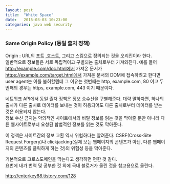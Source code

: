 ```yaml
---
layout: post
title:  "White Space"
date:   2015-03-03 10:23:00
categories: java web security
---
```



### Same Origin Policy (동일 출처 정책)
  
  
Origin : URL의 포트 ,호스트, 그리고 스킴으로 정의되는 것을 오리진이라 한다.  
일반적으로 정보들은 서로 독립적이고 구별되는 출처로부터 가져와진다. 
예를 들어 http://example.com/doc.html에서 가져온 문서가 https://example.com/target.html에서 
가져온 문서의 DOM에 접속하려고 한다면 user agent는 이를 불허할텐데 
그 이유는 첫번째는 http, example.com, 80 이고 두번째의 경우는 https, example.com, 443 이기 때문이다.

네트워크 API에서 동일 출처 정책은 정보 송수신을 구별해준다. 
대략 말하자면, 하나의 출처가 다른 출처로 데이터를 보내는 것이 허용되어도 
다른 출처로부터 데이터를 받는 것은 허용되지 않는다.  
정보 수신 금지는 악의적인 사이트에서의 비밀 정보를 읽는 것을 막아줄 뿐만 아니라 
다른 웹사이트로부터 요청된 합법적인 정보를 읽는 것도 막아준다.

이 정책은 사이트간의 정보 교환 역시 위험하다는 알려준다. 
CSRF(Cross-Site Request Forgery)나 
clickjacking(실제 보는 웹페이지의 콘텐츠가 아닌, 다른 웹페이지의 콘텐츠를 클릭하게 하는 것)의 위험성 등을 막아준다. 

기본적으로 크로스도메인을 막는다고 생각하면 편한 것 같다.  
요번에 내가 번역 및 공부한 것 외에 국내 블로거가 올린 것을 참고용으로 올린다.

  
  http://enterkey88.tistory.com/128
  

